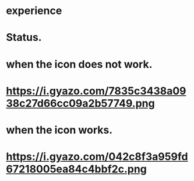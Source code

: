 # experience
# Status.
# when the icon does not work.
# https://i.gyazo.com/7835c3438a0938c27d66cc09a2b57749.png

# when the icon works.
# https://i.gyazo.com/042c8f3a959fd67218005ea84c4bbf2c.png
